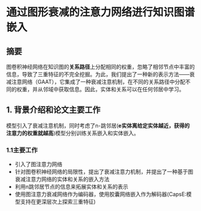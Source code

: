 # 通过图形衰减的注意力网络进行知识图谱嵌入

## 摘要

图卷积神经网络在知识图的<b>关系路径</b>上分配相同的权重，忽略了相邻节点中丰富的信息，导致了三重特征的不完全挖掘。为此，我们提出了一种新的表示方法——衰减注意网络（GAAT），它集成了一种衰减注意机制，在不同的关系路径中分配不同的权重，并从邻域中获取信息。因此，实体和关系可以在任何邻居中学习。

## 1. 背景介绍和论文主要工作

模型引入了衰减注意机制，同时考虑了n-跳邻居(<b>e实体离给定实体越近，获得的注意力的权重就越高</b>)模型分别训练关系嵌入和实体嵌入。

### 1.1主要工作

- 引入了图注意力网络
- 针对图卷积神经网络的局限性，提出了衰减注意力机制，并提出了一种基于图衰减注意力网络的实体和关系的嵌入方法
- 利用n跳邻居节点的信息来拓展实体和关系的表示
- 使用图注意力衰减网络作为编码器，使用胶囊网络嵌入作为解码器(CapsE:模型支持在更深层次上探索三重特征)